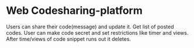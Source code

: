 # Web Codesharing-platform
Users can share their code(message) and update it. Get list of posted codes. User can make code secret and set restrictions like timer and views. After time/views of code snippet runs out it deletes. 
